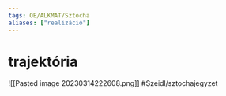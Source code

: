 ```yaml
---
tags: OE/ALKMAT/Sztocha 
aliases: ["realizáció"]
---
```


# trajektória
![[Pasted image 20230314222608.png]]
#Szeidl/sztochajegyzet 